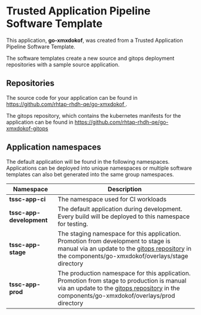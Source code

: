 # Trusted Application Pipeline Software Template

This application, **go-xmxdokof**, was created from a Trusted Application Pipeline Software Template.

The software templates create a new source and gitops deployment repositories with a sample source application. 

## Repositories

The source code for your application can be found in [https://github.com/rhtap-rhdh-qe/go-xmxdokof ](https://github.com/rhtap-rhdh-qe/go-xmxdokof ).
 
The gitops repository, which contains the kubernetes manifests for the application can be found in 
[https://github.com/rhtap-rhdh-qe/go-xmxdokof-gitops ](https://github.com/rhtap-rhdh-qe/go-xmxdokof-gitops ) 

## Application namespaces 

The default application will be found in the following namespaces. Applications can be deployed into unique namespaces or multiple software templates can also bet generated into the same group namespaces.  

|  Namespace   |  Description   |  
| -------- | -------- |
| **tssc-app-ci** | The namespace used for CI workloads |
| **tssc-app-development** | The default application during development. Every build will be deployed to this namespace for testing. |
| **tssc-app-stage** | The staging namespace for this application. Promotion from development to stage is manual via an update to the [gitops repository](https://github.com/rhtap-rhdh-qe/go-xmxdokof-gitops ) in the components/go-xmxdokof/overlays/stage directory |
| **tssc-app-prod** | The production namespace for this application. Promotion from stage to production is manual via an update to the [gitops repository](https://github.com/rhtap-rhdh-qe/go-xmxdokof-gitops ) in the components/go-xmxdokof/overlays/prod directory |